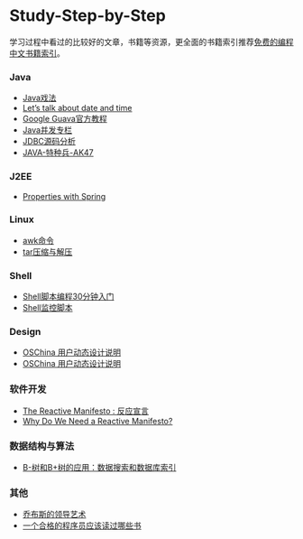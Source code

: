 Study-Step-by-Step
==================
学习过程中看过的比较好的文章，书籍等资源，更全面的书籍索引推荐[免费的编程中文书籍索引](https://github.com/justjavac/free-programming-books-zh_CN)。

### Java
* [Java戏法](http://www.infoq.com/cn/articles/Java-Sleight-of-Hand)
* [Let’s talk about date and time](http://killbill.io/blog/lets-talk-about-date-and-time/)
* [Google Guava官方教程](http://ifeve.com/google-guava/)
* [Java并发专栏](http://blog.csdn.net/column/details/j-u-c.html)
* [JDBC源码分析](http://blog.csdn.net/xieyuooo/article/details/8502585)
* [JAVA-特种兵-AK47](http://blog.csdn.net/m13666368773/article/category/863997)

### J2EE
* [Properties with Spring](http://www.baeldung.com/2012/02/06/properties-with-spring/)

### Linux 
* [awk命令](学习笔记/linux/awk.md)
* [tar压缩与解压](学习笔记/linux/tar.md)

### Shell
* [Shell脚本编程30分钟入门](学习笔记/linux/shell.md)
* [Shell监控脚本](学习笔记/linux/shellscript_start.md)

### Design
* [OSChina 用户动态设计说明](http://www.oschina.net/question/12_70252)
* [OSChina 用户动态设计说明](http://www.oschina.net/question/12_70587)

### 软件开发
* [The Reactive Manifesto : 反应宣言](http://www.reactivemanifesto.org/)
* [Why Do We Need a Reactive Manifesto?](http://typesafe.com/blog/why_do_we_need_a_reactive_manifesto%3F)

### 数据结构与算法
* [B-树和B+树的应用：数据搜索和数据库索引](http://blog.csdn.net/hguisu/article/details/7786014)

### 其他
* [乔布斯的领导艺术](https://www.aspeninstitute.org/sites/default/files/content/docs/about/HBR-Isaacson.pdf)
* [一个合格的程序员应该读过哪些书](http://my.oschina.net/justjavac/blog/66624)

